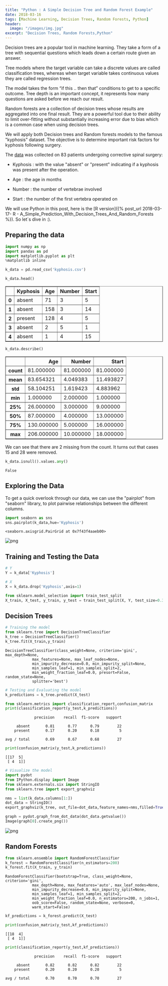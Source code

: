 ```yaml
---
title: "Python : A Simple Decision Tree and Random Forest Example"
date: 2018-03-16
tags: [Machine Learning, Decision Trees, Random Forests, Python]
header:
  image: "/images/img.jpg"
excerpt: "Decision Trees, Random Forests,Python"
---
```


Decision trees are a popular tool in machine learning. They take a form of a tree with sequential questions which leads down a certain route given an answer.

Tree models where the target variable can take a discrete values are called classification trees, whereas when target variable takes continuous values they are called regression trees.

The model takes the form “if this .. then that” conditions to get to a specific outcome. Tree depth is an important concept, it represents how many questions are asked before we reach our result.

Random forests are a collection of decision trees whose results are aggregated into one final result.
They are a powerful tool due to their ability to limit over-fitting without substantially increasing error due to bias which is a common case when using decision trees.

We will apply both Decision trees and Random forests models to the famous "kyphosis" dataset. The objective is to determine important risk factors for kyphosis following surgery.

The  [data](https://forge.scilab.org/index.php/p/rdataset/source/tree/master/csv/rpart/kyphosis.csv) was collected on 83 patients undergoing corrective spinal surgery:

* Kyphosis : with the value "absent" or "present" indicating if a kyphosis was present after the operation.

* Age : the age in months

* Number : the number of vertebrae involved

* Start : the number of the first vertebra operated on

We will use Python in this post, here is the [R version]({% post_url 2018-03-17- R - A_Simple_Prediction_With_Decision_Trees_And_Random_Forests %}). So let´s dive in :).

## Preparing the data


```python
import numpy as np
import pandas as pd
import matplotlib.pyplot as plt
%matplotlib inline
```


```python
k_data = pd.read_csv('kyphosis.csv')
```


```python
k_data.head()
```




<div>
<style>
    .dataframe thead tr:only-child th {
        text-align: right;
    }

    .dataframe thead th {
        text-align: left;
    }

    .dataframe tbody tr th {
        vertical-align: top;
    }
</style>
<table border="1" class="dataframe">
  <thead>
    <tr style="text-align: right;">
      <th></th>
      <th>Kyphosis</th>
      <th>Age</th>
      <th>Number</th>
      <th>Start</th>
    </tr>
  </thead>
  <tbody>
    <tr>
      <th>0</th>
      <td>absent</td>
      <td>71</td>
      <td>3</td>
      <td>5</td>
    </tr>
    <tr>
      <th>1</th>
      <td>absent</td>
      <td>158</td>
      <td>3</td>
      <td>14</td>
    </tr>
    <tr>
      <th>2</th>
      <td>present</td>
      <td>128</td>
      <td>4</td>
      <td>5</td>
    </tr>
    <tr>
      <th>3</th>
      <td>absent</td>
      <td>2</td>
      <td>5</td>
      <td>1</td>
    </tr>
    <tr>
      <th>4</th>
      <td>absent</td>
      <td>1</td>
      <td>4</td>
      <td>15</td>
    </tr>
  </tbody>
</table>
</div>




```python
k_data.describe()
```




<div>
<style>
    .dataframe thead tr:only-child th {
        text-align: right;
    }

    .dataframe thead th {
        text-align: left;
    }

    .dataframe tbody tr th {
        vertical-align: top;
    }
</style>
<table border="1" class="dataframe">
  <thead>
    <tr style="text-align: right;">
      <th></th>
      <th>Age</th>
      <th>Number</th>
      <th>Start</th>
    </tr>
  </thead>
  <tbody>
    <tr>
      <th>count</th>
      <td>81.000000</td>
      <td>81.000000</td>
      <td>81.000000</td>
    </tr>
    <tr>
      <th>mean</th>
      <td>83.654321</td>
      <td>4.049383</td>
      <td>11.493827</td>
    </tr>
    <tr>
      <th>std</th>
      <td>58.104251</td>
      <td>1.619423</td>
      <td>4.883962</td>
    </tr>
    <tr>
      <th>min</th>
      <td>1.000000</td>
      <td>2.000000</td>
      <td>1.000000</td>
    </tr>
    <tr>
      <th>25%</th>
      <td>26.000000</td>
      <td>3.000000</td>
      <td>9.000000</td>
    </tr>
    <tr>
      <th>50%</th>
      <td>87.000000</td>
      <td>4.000000</td>
      <td>13.000000</td>
    </tr>
    <tr>
      <th>75%</th>
      <td>130.000000</td>
      <td>5.000000</td>
      <td>16.000000</td>
    </tr>
    <tr>
      <th>max</th>
      <td>206.000000</td>
      <td>10.000000</td>
      <td>18.000000</td>
    </tr>
  </tbody>
</table>
</div>



We can see that there are 2 missing from the count. It turns out that cases 15 and 28 were removed.


```python
k_data.isnull().values.any()
```




    False



## Exploring the Data

To get a quick overlook through our data, we can use the "pairplot" from "seaborn" library, to plot pairwise relationships between the different columns.


```python
import seaborn as sns
sns.pairplot(k_data,hue='Kyphosis')
```




    <seaborn.axisgrid.PairGrid at 0x7f43f4aaeb00>




![png](/images/DT_RF/output_16_1.png)


## Training and Testing the Data


```python
# Y
Y = k_data['Kyphosis']
```


```python
# X
X = k_data.drop('Kyphosis',axis=1)
```


```python
from sklearn.model_selection import train_test_split
X_train, X_test, y_train, y_test = train_test_split(X, Y, test_size=0.33)
```

## Decision Trees


```python
# Training the model
from sklearn.tree import DecisionTreeClassifier
k_tree = DecisionTreeClassifier()
k_tree.fit(X_train,y_train)
```




    DecisionTreeClassifier(class_weight=None, criterion='gini', max_depth=None,
                max_features=None, max_leaf_nodes=None,
                min_impurity_decrease=0.0, min_impurity_split=None,
                min_samples_leaf=1, min_samples_split=2,
                min_weight_fraction_leaf=0.0, presort=False, random_state=None,
                splitter='best')




```python
# Testing and Evaluating the model
k_predictions = k_tree.predict(X_test)
```


```python
from sklearn.metrics import classification_report,confusion_matrix
print(classification_report(y_test,k_predictions))
```

                 precision    recall  f1-score   support

         absent       0.81      0.77      0.79        22
        present       0.17      0.20      0.18         5

    avg / total       0.69      0.67      0.68        27




```python
print(confusion_matrix(y_test,k_predictions))
```

    [[17  5]
     [ 4  1]]



```python
# Visualize the model
import pydot
from IPython.display import Image  
from sklearn.externals.six import StringIO  
from sklearn.tree import export_graphviz
```


```python
nms = list(k_data.columns[1:])
dot_data = StringIO()  
export_graphviz(k_tree, out_file=dot_data,feature_names=nms,filled=True,rounded=True)

graph = pydot.graph_from_dot_data(dot_data.getvalue())  
Image(graph[0].create_png())
```




![png](/images/DT_RF/output_27_0.png)



## Random Forests


```python
from sklearn.ensemble import RandomForestClassifier
k_forest = RandomForestClassifier(n_estimators=200)
k_forest.fit(X_train, y_train)
```




    RandomForestClassifier(bootstrap=True, class_weight=None, criterion='gini',
                max_depth=None, max_features='auto', max_leaf_nodes=None,
                min_impurity_decrease=0.0, min_impurity_split=None,
                min_samples_leaf=1, min_samples_split=2,
                min_weight_fraction_leaf=0.0, n_estimators=200, n_jobs=1,
                oob_score=False, random_state=None, verbose=0,
                warm_start=False)




```python
kf_predictions = k_forest.predict(X_test)
```


```python
print(confusion_matrix(y_test,kf_predictions))
```

    [[18  4]
     [ 4  1]]



```python
print(classification_report(y_test,kf_predictions))
```

                 precision    recall  f1-score   support

         absent       0.82      0.82      0.82        22
        present       0.20      0.20      0.20         5

    avg / total       0.70      0.70      0.70        27
